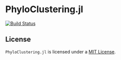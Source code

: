 # PhyloClustering.jl

[![Build Status](https://github.com/YiboK/ml-phylo-trees/actions/workflows/CI.yml/badge.svg?branch=master)](https://github.com/YiboK/ml-phylo-trees/actions/workflows/CI.yml?query=branch%3Amaster)


## License

`PhyloClustering.jl` is licensed under a
[MIT License](https://github.com/solislemuslab/ml-phylo-trees/blob/master/LICENSE).
